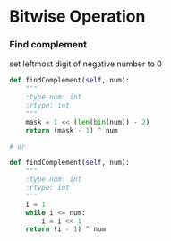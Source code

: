 # Bitwise Operation


### Find complement
set leftmost digit of negative number to 0
```python
def findComplement(self, num):
    """
    :type num: int
    :rtype: int
    """
    mask = 1 << (len(bin(num)) - 2)
    return (mask - 1) ^ num

# or

def findComplement(self, num):
    """
    :type num: int
    :rtype: int
    """
    i = 1
    while i <= num:
        i = i << 1
    return (i - 1) ^ num



```
